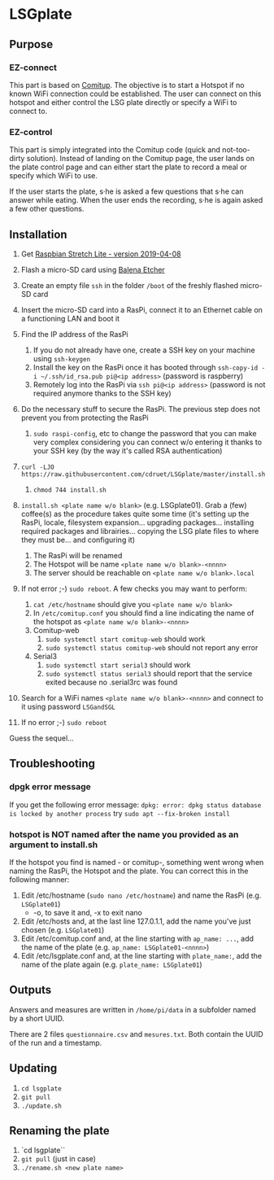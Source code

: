 # LSGplate

## Purpose ##

### EZ-connect ###

This part is based on [Comitup](https://davesteele.github.io/comitup/). The objective is to start a Hotspot if no known WiFi connection could be established. The user can connect on this hotspot and either control the LSG plate directly or specify a WiFi to connect to.

### EZ-control ###

This part is simply integrated into the Comitup code (quick and not-too-dirty solution). Instead of landing on the Comitup page, the user lands on the plate control page and can either start the plate to record a meal or specify which WiFi to use.

If the user starts the plate, s&middot;he is asked a few questions that s&middot;he can answer while eating. When the user ends the recording, s&middot;he is again asked a few other questions.

## Installation ##

1. Get [Raspbian Stretch Lite - version 2019-04-08](https://downloads.raspberrypi.org/raspbian_lite/images/raspbian_lite-2019-04-09/2019-04-08-raspbian-stretch-lite.zip)
2. Flash a micro-SD card using [Balena Etcher](https://www.balena.io/etcher/)
3. Create an empty file `ssh` in the folder `/boot` of the freshly flashed micro-SD card
4. Insert the micro-SD card into a RasPi, connect it to an Ethernet cable on a functioning LAN and boot it
5. Find the IP address of the RasPi
    1. If you do not already have one, create a SSH key on your machine using `ssh-keygen`
    2. Install the key on the RasPi once it has booted through `ssh-copy-id -i ~/.ssh/id_rsa.pub pi@<ip address>` (password is raspberry)
    3. Remotely log into the RasPi via `ssh pi@<ip address>` (password is not required anymore thanks to the SSH key)

6. Do the necessary stuff to secure the RasPi. The previous step does not prevent you from protecting the RasPi
    1. `sudo raspi-config`, etc to change the password that you can make very complex considering you can connect w/o entering it thanks to your SSH key (by the way 
it's called RSA authentication)
7. `curl -LJO https://raw.githubusercontent.com/cdruet/LSGplate/master/install.sh`
    1. `chmod 744 install.sh`
8. `install.sh <plate name w/o blank>` (e.g. LSGplate01). Grab a (few) coffee(s) as the procedure takes quite some time (it's setting up the RasPi, locale, filesystem expansion... upgrading packages... installing required packages and librairies... copying the LSG plate files to where they must be... and configuring it)
    1. The RasPi will be renamed
    2. The Hotspot will be name `<plate name w/o blank>-<nnnn>`
    3. The server should be reachable on `<plate name w/o blank>.local`
9. If not error ;-) `sudo reboot`. A few checks you may want to perform:
    1. `cat /etc/hostname` should give you `<plate name w/o blank>`
    2. In `/etc/comitup.conf` you should find a line indicating the name of the hotspot as `<plate name w/o blank>-<nnnn>`
    3. Comitup-web
        1. `sudo systemctl start comitup-web` should work
        2. `sudo systemctl status comitup-web` should not report any error
    4. Serial3
        1. `sudo systemctl start serial3` should work
        2. `sudo systemctl status serial3` should report that the service exited because no .serial3rc was found
10. Search for a WiFi names `<plate name w/o blank>-<nnnn>` and connect to it using password `LSGandSGL`
11. If no error ;-) `sudo reboot`

Guess the sequel...

## Troubleshooting ##

### dpgk error message ###

If you get the following error message: `dpkg: error: dpkg status database is locked by another process` try `sudo apt --fix-broken install`

### hotspot is NOT named after the name you provided as an argument to install.sh ###

If the hotspot you find is named -<nnnn> or comitup-<nnnn>, something went wrong when naming the RasPi, the Hotspot and the plate. You can correct this in the following manner:
1. Edit /etc/hostname (`sudo nano /etc/hostname`) and name the RasPi (e.g. `LSGplate01`)
    - <ctrl>-o, <enter> to save it and, <ctrl>-x to exit nano
2. Edit /etc/hosts and, at the last line 127.0.1.1, add the name you've just chosen (e.g. `LSGplate01`)
3. Edit /etc/comitup.conf and, at the line starting with `ap_name: ...`, add the name of the plate (e.g. `ap_name: LSGplate01-<nnnn>`)
4. Edit /etc/lsgplate.conf and, at the line starting with `plate_name:`, add the name of the plate again (e.g. `plate_name: LSGplate01`)


## Outputs ##

Answers and measures are written in `/home/pi/data` in a subfolder named by a short UUID. 

There are 2 files `questionnaire.csv` and `mesures.txt`. Both contain the UUID of the run and a timestamp.

## Updating ##

1. `cd lsgplate`
2. `git pull`
3. `./update.sh`

## Renaming the plate ##

1. `cd lsgplate``
2. `git pull` (just in case)
3. `./rename.sh <new plate name>`

